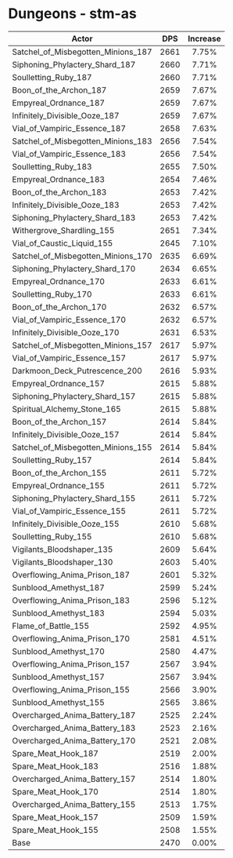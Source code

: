 # Dungeons - stm-as
| Actor | DPS | Increase |
|---|:---:|:---:|
|Satchel_of_Misbegotten_Minions_187|2661|7.75%|
|Siphoning_Phylactery_Shard_187|2660|7.71%|
|Soulletting_Ruby_187|2660|7.71%|
|Boon_of_the_Archon_187|2659|7.67%|
|Empyreal_Ordnance_187|2659|7.67%|
|Infinitely_Divisible_Ooze_187|2659|7.67%|
|Vial_of_Vampiric_Essence_187|2658|7.63%|
|Satchel_of_Misbegotten_Minions_183|2656|7.54%|
|Vial_of_Vampiric_Essence_183|2656|7.54%|
|Soulletting_Ruby_183|2655|7.50%|
|Empyreal_Ordnance_183|2654|7.46%|
|Boon_of_the_Archon_183|2653|7.42%|
|Infinitely_Divisible_Ooze_183|2653|7.42%|
|Siphoning_Phylactery_Shard_183|2653|7.42%|
|Withergrove_Shardling_155|2651|7.34%|
|Vial_of_Caustic_Liquid_155|2645|7.10%|
|Satchel_of_Misbegotten_Minions_170|2635|6.69%|
|Siphoning_Phylactery_Shard_170|2634|6.65%|
|Empyreal_Ordnance_170|2633|6.61%|
|Soulletting_Ruby_170|2633|6.61%|
|Boon_of_the_Archon_170|2632|6.57%|
|Vial_of_Vampiric_Essence_170|2632|6.57%|
|Infinitely_Divisible_Ooze_170|2631|6.53%|
|Satchel_of_Misbegotten_Minions_157|2617|5.97%|
|Vial_of_Vampiric_Essence_157|2617|5.97%|
|Darkmoon_Deck_Putrescence_200|2616|5.93%|
|Empyreal_Ordnance_157|2615|5.88%|
|Siphoning_Phylactery_Shard_157|2615|5.88%|
|Spiritual_Alchemy_Stone_165|2615|5.88%|
|Boon_of_the_Archon_157|2614|5.84%|
|Infinitely_Divisible_Ooze_157|2614|5.84%|
|Satchel_of_Misbegotten_Minions_155|2614|5.84%|
|Soulletting_Ruby_157|2614|5.84%|
|Boon_of_the_Archon_155|2611|5.72%|
|Empyreal_Ordnance_155|2611|5.72%|
|Siphoning_Phylactery_Shard_155|2611|5.72%|
|Vial_of_Vampiric_Essence_155|2611|5.72%|
|Infinitely_Divisible_Ooze_155|2610|5.68%|
|Soulletting_Ruby_155|2610|5.68%|
|Vigilants_Bloodshaper_135|2609|5.64%|
|Vigilants_Bloodshaper_130|2603|5.40%|
|Overflowing_Anima_Prison_187|2601|5.32%|
|Sunblood_Amethyst_187|2599|5.24%|
|Overflowing_Anima_Prison_183|2596|5.12%|
|Sunblood_Amethyst_183|2594|5.03%|
|Flame_of_Battle_155|2592|4.95%|
|Overflowing_Anima_Prison_170|2581|4.51%|
|Sunblood_Amethyst_170|2580|4.47%|
|Overflowing_Anima_Prison_157|2567|3.94%|
|Sunblood_Amethyst_157|2567|3.94%|
|Overflowing_Anima_Prison_155|2566|3.90%|
|Sunblood_Amethyst_155|2565|3.86%|
|Overcharged_Anima_Battery_187|2525|2.24%|
|Overcharged_Anima_Battery_183|2523|2.16%|
|Overcharged_Anima_Battery_170|2521|2.08%|
|Spare_Meat_Hook_187|2519|2.00%|
|Spare_Meat_Hook_183|2516|1.88%|
|Overcharged_Anima_Battery_157|2514|1.80%|
|Spare_Meat_Hook_170|2514|1.80%|
|Overcharged_Anima_Battery_155|2513|1.75%|
|Spare_Meat_Hook_157|2509|1.59%|
|Spare_Meat_Hook_155|2508|1.55%|
|Base|2470|0.00%|
